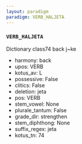 ```yaml
---
layout: paradigm
paradigm: VERB_HALJETA
---
```

### ` VERB_HALJETA `

Dictionary class74 back j~ke
* harmony: back
* upos: VERB
* kotus_av: L
* possessive: False
* clitics: False
* deletion: jeta
* pos: VERB
* stem_vowel: None
* plurale_tantum: False
* grade_dir: strengthen
* stem_diphthong: None
* suffix_regex: jeta
* kotus_tn: 74
